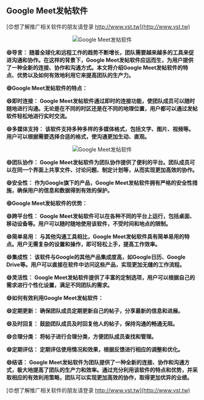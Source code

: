 ## **Google Meet发帖软件**

[😍想了解推广相关软件的朋友请登录 http://www.vst.tw](http://www.vst.tw)

 <center><img src="https://vst.tw/MP4/tuiguang/png/3.png" alt="Google Meet发帖软件"></center>

**😄导言： 随着全球化和远程工作的趋势不断增长，团队需要越来越多的工具来促进沟通和协作。在这样的背景下，Google Meet发帖软件应运而生，为用户提供了一种全新的连接、协作和沟通方式。本文将介绍Google Meet发帖软件的特点、优势以及如何有效地利用它来提高团队的生产力。**

**😄Google Meet发帖软件的特点：**

**😄即时连接： Google Meet发帖软件通过即时的连接功能，使团队成员可以随时随地进行沟通。无论是在不同的时区还是在不同的地理位置，用户都可以通过发帖软件轻松地进行实时交流。**

**😄多媒体支持： 该软件支持多种多样的多媒体格式，包括文字、图片、视频等。用户可以根据需要选择合适的格式，使沟通更加生动、直观。**

 <center><img src="https://vst.tw/MP4/tuiguang/png/5.png" alt="Google Meet发帖软件"></center>

**😄团队协作： Google Meet发帖软件为团队协作提供了便利的平台。团队成员可以在同一个界面上共享文件、讨论问题、制定计划等，从而实现更加高效的协作。**

**😄安全性： 作为Google旗下的产品，Google Meet发帖软件拥有严格的安全性措施，确保用户的信息和数据得到有效的保护。**

**😄Google Meet发帖软件的优势：**

**😄跨平台性： Google Meet发帖软件可以在各种不同的平台上运行，包括桌面、移动设备等。用户可以随时随地使用该软件，不受时间和地点的限制。**

**😄简单易用： 与其他沟通工具相比，Google Meet发帖软件具有简单易用的特点。用户无需复杂的设置和操作，即可轻松上手，提高工作效率。**

**😄集成性： 该软件与Google的其他产品集成度高，如Google日历、Google Drive等。用户可以直接在软件中访问这些产品，实现更加无缝的工作流程。**

**😄灵活性： Google Meet发帖软件提供了丰富的定制选项，用户可以根据自己的需求进行个性化设置，满足不同团队的需求。**

**😄如何有效利用Google Meet发帖软件：**

**😄定期更新： 确保团队成员定期更新自己的帖子，分享最新的信息和进展。**

**😄及时回复： 鼓励团队成员及时回复他人的帖子，保持沟通的畅通无阻。**

**😄合理分类： 将帖子进行合理分类，方便团队成员查找和管理。**

**😄定期评估： 定期评估使用情况和效果，根据反馈进行相应的调整和优化。**

**😄结语： Google Meet发帖软件为团队提供了一种全新的连接、协作和沟通方式，极大地提高了团队的生产力和效率。通过充分利用该软件的特点和优势，并采取相应的有效利用策略，团队可以实现更加高效的协作，取得更加优异的业绩。**

[😍想了解推广相关软件的朋友请登录 http://www.vst.tw](http://www.vst.tw)



